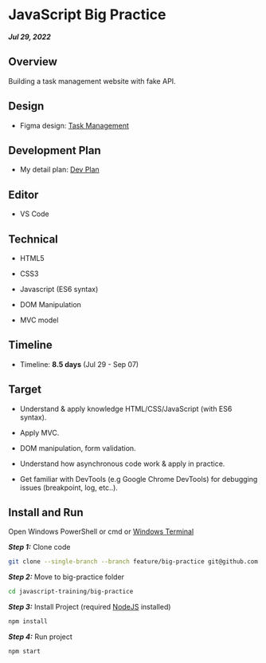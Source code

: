 # JavaScript Big Practice

**_Jul 29, 2022_**

## Overview

Building a task management website with fake API.

## Design

* Figma design: [Task Management](https://www.figma.com/file/nqc9Qj4JWOQYYBgYpdVtjO/Task-Management?node-id=0%3A1)

## Development Plan

* My detail plan: [Dev Plan](https://docs.google.com/document/d/1-mUnzMvUt-ozNNMzPIc-YMwrtbrYwDRo/edit?usp=sharing&ouid=106375431505893946552&rtpof=true&sd=true)

## Editor

* VS Code

## Technical

* HTML5

* CSS3

* Javascript (ES6 syntax)

* DOM Manipulation

* MVC model

## Timeline

* Timeline: **8.5 days** (Jul 29 - Sep 07)

## Target

* Understand & apply knowledge HTML/CSS/JavaScript (with ES6 syntax).

* Apply MVC.

* DOM manipulation, form validation.

* Understand how asynchronous code work & apply in practice.

* Get familiar with DevTools (e.g Google Chrome DevTools) for debugging issues (breakpoint, log, etc..).

## Install and Run

Open Windows PowerShell or cmd or [Windows Terminal](https://www.microsoft.com/en-gb/p/windows-terminal/9n0dx20hk701?rtc=1&activetab=pivot:overviewtab)

**_Step 1:_** Clone code

```bash
git clone --single-branch --branch feature/big-practice git@github.com:QToan1202/javascript-training.git
```

**_Step 2:_**  Move to big-practice folder

```bash
cd javascript-training/big-practice
```

**_Step 3:_** Install Project (required [NodeJS](https://nodejs.org/en/download/) installed)

```bash
npm install
```

**_Step 4:_** Run project

```bash
npm start
```

